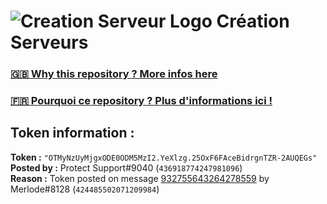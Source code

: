 # ![Creation Serveur Logo](https://i.imgur.com/XnmWmaA.png) Création Serveurs

### [🇬🇧 Why this repository ? More infos here](https://github.com/Creation-Serveurs/token-reset/blob/main/README.md)

### [🇫🇷 Pourquoi ce repository ? Plus d'informations ici !](https://github.com/Creation-Serveurs/token-reset/blob/main/FR_README.md)

## Token information :
**Token :** `"OTMyNzUyMjgxODE0ODM5MzI2.YeXlzg.25OxF6FAceBidrgnTZR-2AUQEGs"`\
**Posted by :** Protect Support#9040 (`436918774247981096`)\
**Reason :** Token posted on message [932755643264278559](https://discord.com/channels/835179952500113459/881108454226399292/932755643264278559) by Merlode#8128 (`424485502071209984`)
